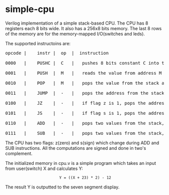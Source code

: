 # simple-cpu
Verilog implementation of a simple stack-based CPU. The CPU has 8 registers each 8 bits wide. It also has a 256x8 bits memory. The last 8 rows of the memory are for the memory-mapped I/O(switches and leds).

The supported instructoins are:

<pre>
opcode |    instr |  op  |	instruction

0000   |    PUSHC |  C   |   pushes 8 bits constant C into the stack

0001   |    PUSH  |  M   |   reads the value from address M and pushes it into the stack

0010   |    POP   |  M   |   pops the value from the stack and writes it to address M

0011   |    JUMP  |  -   |   pops the address from the stack and writes it to PC

0100   |    JZ    |  -   |   if flag z is 1, pops the address from the stack and writes it to PC

0101   |    JS    |  -   |   if flag s is 1, pops the address from the stack and writes it to PC

0110   |    ADD   |  -   |   pops two values from the stack, adds them, and pushes the result back into the stack

0111   |    SUB	  |  -   |   pops two values from the stack, subtracts the second value from the first one, and pushes the result back into the stack
</pre>

The CPU has two flags: z(zero) and s(sign) which change during ADD and SUB instructions. All the computations are signed and done in two's complement.

The initialized memory in cpu.v is a simple program which takes an input from user(switch) X and calculates Y:

							Y = ((X + 23) * 2) - 12

The result Y is outputted to the seven segment display.
